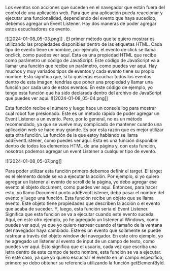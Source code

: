 

 Los eventos son acciones que suceden en el navegador que están fuera del control de una aplicación web. Para que una aplicación pueda reaccionar y ejecutar una funcionalidad, dependiendo del evento que haya sucedido, debemos agregar un Event Listener. Hay dos maneras de poder agregar estos escuchadores de evento. 

![[2024-01-08_05-03.png]]
. El primer método que te quiero mostrar es utilizando las propiedades disponibles dentro de las etiquetas HTML. Cada tipo de evento tiene un nombre, por ejemplo, el evento de click se llama onclick, como puedes ver aquí. Esta es una propiedad HTML que recibe como parámetro un código de JavaScript. Este código de JavaScript va a llamar una función que recibe un parámetro, como puedes ver aquí. Hay muchos y muy variados tipos de eventos y cada evento tiene su propio nombre. Esto significa que, si tú quisieras escuchar todos los eventos dentro de esta imagen, tendrías que poner una propiedad y llamar una función por cada uno de estos eventos. En este código de ejemplo, yo tengo esta función que ha sido declarada dentro del archivo de JavaScript que puedes ver aquí. 
![[2024-01-08_05-04.png]]

Esta función recibe el número y luego hace un console log para mostrar cuál robot fue presionado. Este es un método rápido de poder agregar un Event Listener a un evento. Pero, por lo general, no es un método recomendado, ya que se vuelve muy complicado de mantener cuando una aplicación web se hace muy grande. Es por esta razón que es mejor utilizar esta otra función. La función de la que estoy hablando se llama addEventListener, como puedes ver aquí. Esta es una función disponible dentro de todos los elementos HTML de una página y, con esta función, nosotros podemos agregar un event Listener a cualquier tipo de evento. 


![[2024-01-08_05-07.png]]

Para poder utilizar esta función primero debemos definir el target. El target es el elemento donde se va a ejecutar la acción. Por ejemplo, si yo quiero agregar un listener al evento de scroll de la página, yo debo agregar ese evento al objeto document, como puedes ver aquí. Entonces, para hacer esto, yo llamo Document punto addEventListener, debo pasar el nombre del evento y luego una función. Esta función recibe un objeto que se llama evento. Este objeto tiene propiedades que describen la acción o el evento que acaba de suceder. Y, luego, esta función sería el Event Listener. Significa que esta función se va a ejecutar cuando este evento suceda. Aquí, en este otro ejemplo, yo he agregado un listener al Windows, como puedes ver aquí, ya que yo quiero rastrear cuando el tamaño de la ventana del navegador haya cambiado. Este es un evento que solamente se puede rastrear a través del objeto window del navegador. En este otro ejemplo, yo he agregado un listener al evento de input de un campo de texto, como puedes ver aquí. Esto significa que el usuario, cada vez que escriba una letra dentro de este campo de texto nombre, esta función se va a ejecutar. En este caso, ya que yo quiero escuchar el evento en un campo específico, primero yo debo obtener su referencia utilizando la función getElementById. 
